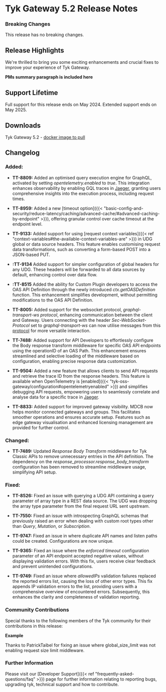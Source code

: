 # Tyk Gateway 5.2 Release Notes

### Breaking Changes

This release has no breaking changes.

## Release Highlights

We're thrilled to bring you some exciting enhancements and crucial fixes to improve your experience of Tyk Gateway.

**PMs summary paragraph is included here**

## Support Lifetime

Full support for this release ends on May 2024. Extended support ends on May 2025.

## Downloads

Tyk Gateway 5.2 - [docker image to pull](https://hub.docker.com/layers/tykio/tyk-gateway/v5.2.0/images/sha256-075df4d840b452bfe2aa9bad8f1c1b7ad4ee06a7f5b09d3669f866985b8e2600?tab=vulnerabilities)

## Changelog

### Added:
- **TT-8809:** Added an optimised query execution engine for GraphQL, activated by setting _opentelemetry.enabled_ to _true_. This integration enhances observability by enabling GQL traces in [Jaeger](https://www.jaegertracing.io/), granting users comprehensive insights into the execution process, including request times.

- **TT-8959:** Added a new [timeout option]({{< "basic-config-and-security/reduce-latency/caching/advanced-cache/#advanced-caching-by-endpoint" >}}), offering granular control over cache timeout at the endpoint level.

- **TT-9133:** Added support for using [request context variables]({{< ref "context-variables#the-available-context-variables-are" >}}) in UDG global or data source headers. This feature enables customising request data transformations, such as converting a form-based POST into a JSON-based PUT.

- **:TT-9134** Added support for simpler configuration of global headers for any UDG. These headers will be forwarded to all data sources by default, enhancing control over data flow.

- **:TT-8515** Added the ability for Custom Plugin developers to access the OAS API Definition through the newly introduced _ctx.getOASDefinition_ function. This enhancement simplifies development, without permitting modifications to the OAS API Definition.

- **TT-8005:** Added support for the websocket protocol, _graphql-transport-ws protocol_, enhancing communication between the client and Gateway. Users connecting with the header _Sec-WebSocket-Protocol_ set to _graphql-transport-ws_ can now utilise messages from this [protocol]((https://github.com/enisdenjo/graphql-ws/blob/master/PROTOCOL.md)) for more versatile interaction.

- **TT-7488:** Added support for API Developers to effortlessly configure the Body response transform middleware for specific OAS API endpoints using the operationID of an OAS Path. This enhancement ensures streamlined and selective loading of the middleware based on configuration, enabling precise response data customization.

- **TT-9504:** Added a new feature that allows clients to send API requests and retrieve the trace ID from the response headers. This feature is available when OpenTelemetry is [enabled]({{< "tyk-oss-gateway/configuration#opentelemetryenabled" >}}) and simplifies debugging API requests, empowering users to seamlessly correlate and analyse data for a specific trace in [Jaeger](https://www.jaegertracing.io/).

- **TT-8833:** Added support for improved gateway visibility. MDCB now helps monitor connected gateways and groups. This facilitates smoother operations and ensures accurate setup. Features such as edge gateway visualisation and enhanced licensing management are provided for further control.


### Changed:
- **TT-7489:** Updated _Response Body Transform_ middleware for Tyk Classic APIs to remove unnecessary entries in the API definition. The dependency on the _response_processor.response_body_transform_ configuration has been removed to streamline middleware usage, simplifying API setup.


### Fixed:
- **TT-8526:** Fixed an issue with querying a UDG API containing a query parameter of array type in a REST data source. The UDG was dropping the array type parameter from the final request URL sent upstream.

- **TT-7550:** Fixed an issue with introspecting GraphQL schemas that previously raised an error when dealing with custom root types other than _Query_, _Mutation_, or _Subscription_.

- **TT-9747:** Fixed an issue in where duplicate API names and listen paths could be created. Configurations are now unique.

- **TT-9365:** Fixed an issue where the _enforced timeout_ configuration parameter of an API endpoint accepted negative values, without displaying validation errors. With this fix, users receive clear feedback and prevent unintended configurations.

- **TT-9749:** Fixed an issue where _allowedIPs_ validation failures replaced the reported errors list, causing the loss of other error types. This fix appends IP validation errors to the list, providing users with a comprehensive overview of encountered errors. Subsequently, this enhances the clarity and completeness of validation reporting.


### Community Contributions

Special thanks to the following members of the Tyk community for their contributions in this release:

**Example**

Thanks to PatrickTaibel for fixing an issue where global_size_limit was not enabling request size limit middleware.

### Further Information

Please visit our [Developer Support]({{< ref "frequently-asked-questions/faq" >}}) page for further information relating to reporting bugs, upgrading tyk, technical support and how to contribute.